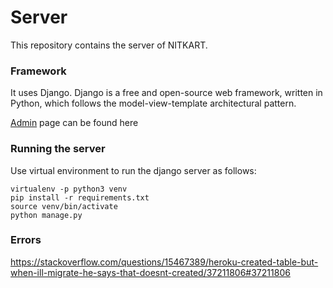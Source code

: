 # Server

This repository contains the server of NITKART.

### Framework

It uses Django. Django is a free and open-source web framework, written in Python, which follows the model-view-template architectural pattern.

[Admin](https://thawing-retreat-16540.herokuapp.com/admin/) page can be found here

### Running the server

Use virtual environment to run the django server as follows:

```
virtualenv -p python3 venv
pip install -r requirements.txt
source venv/bin/activate
python manage.py
```


### Errors

https://stackoverflow.com/questions/15467389/heroku-created-table-but-when-ill-migrate-he-says-that-doesnt-created/37211806#37211806
